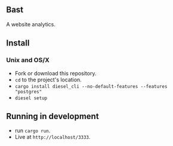 ## Bast

A website analytics.

## Install

### Unix and OS/X

- Fork or download this repository.
- `cd` to the project's location.
- `cargo install diesel_cli --no-default-features --features "postgres"`
- `diesel setup`

## Running in development

- run `cargo run`.
- Live at `http://localhost/3333`.
